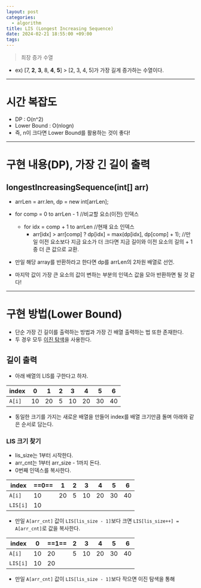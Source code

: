 ```yaml
---
layout: post
categories:
  - algorithm
title: LIS (Longest Increasing Sequence)
date: 2024-02-21 18:55:00 +09:00
tags:
---
```


>최장 증가 수열
- ex) \[7, **2**, **3**, 8, **4**, **5**] > \[2, 3, 4, 5]가 가장 길게 증가하는 수열이다.

---

# 시간 복잡도
- DP : O(n^2)
- Lower Bound : O(nlogn)
- 즉, n이 크다면 Lower Bound를 활용하는 것이 좋다!

---

# 구현 내용(DP), 가장 긴 길이 출력

## longestIncreasingSequence(int[] arr)
- arrLen = arr.len, dp = new int\[arrLen];
- for comp = 0 to arrLen - 1 //비교할 요소(이전) 인덱스
	- for idx = comp + 1 to arrLen //현재 요소 인덱스
		- arr\[idx] > arr\[comp] ? dp\[idx] = max(dp\[idx], dp\[comp] + 1); //만일 이전 요소보다 지금 요소가 더 크다면 지금 길이와 이전 요소의 길의 + 1 중 더 큰 값으로 교환.

- 만일 해당 array를 반환하라고 한다면 dp를 arrLen의 2차원 배열로 선언.
- 마지막 값이 가장 큰 요소의 값이 변하는 부분의 인덱스 값을 모아 반환하면 될 것 같다!

---

# 구현 방법(Lower Bound)
- 단순 가장 긴 길이를 출력하는 방법과 가장 긴 배열 출력하는 법 또한 존재한다.
- 두 경우 모두 [이진 탐색](2024-02-21-binarysearch)을 사용한다.

## 길이 출력
- 아래 배열의 LIS를 구한다고 하자.

| index | 0 | 1 | 2 | 3 | 4 | 5 | 6 |
| ---- | ---- | ---- | ---- | ---- | ---- | ---- | ---- |
| `A[i]` | 10 | 20 | 5 | 10 | 20 | 30 | 40 |

- 동일한 크기를 가지는 새로운 배열을 만들어 index를 배열 크기만큼 돌며 아래와 같은 순서로 담는다.

### LIS 크기 찾기
- lis_size는 1부터 시작한다.
- arr_cnt는 1부터 arr_size - 1까지 돈다.
- 0번째 인덱스를 복사한다.

| index | ==0== | 1 | 2 | 3 | 4 | 5 | 6 |
| ---- | ---- | ---- | ---- | ---- | ---- | ---- | ---- |
| `A[i]` | 10 | 20 | 5 | 10 | 20 | 30 | 40 |
| `LIS[i]` | 10 |  |  |  |  |  |  |
- 만일 `A[arr_cnt]` 값이 `LIS[lis_size - 1]`보다 크면 `LIS[lis_size++] = A[arr_cnt]`로 값을 복사한다.

| index | 0 | ==1== | 2 | 3 | 4 | 5 | 6 |
| ---- | ---- | ---- | ---- | ---- | ---- | ---- | ---- |
| `A[i]` | 10 | 20 | 5 | 10 | 20 | 30 | 40 |
| `LIS[i]` | 10 | 20 |  |  |  |  |  |
- 만일 `A[arr_cnt]` 값이 `LIS[lis_size - 1]`보다 작으면 이진 탐색을 통해 